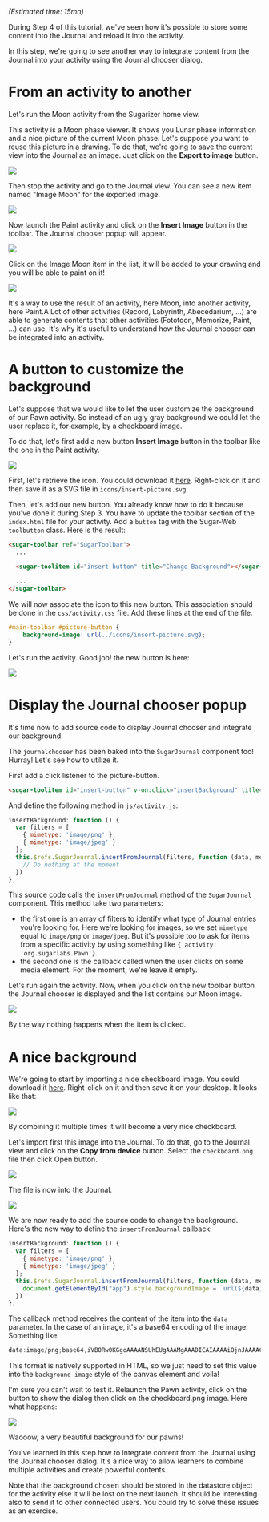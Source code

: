 *(Estimated time: 15mn)*

During Step 4 of this tutorial, we've seen how it's possible to store some content into the Journal and reload it into the activity.

In this step, we're going to see another way to integrate content from the Journal into your activity using the Journal chooser dialog.

# From an activity to another

Let's run the Moon activity from the Sugarizer home view.

This activity is a Moon phase viewer. It shows you Lunar phase information and a nice picture of the current Moon phase.
Let's suppose you want to reuse this picture in a drawing. To do that, we're going to save the current view into the Journal as an image.
Just click on the **Export to image** button.

![](images/tutorial_step7_1.png)

Then stop the activity and go to the Journal view.
You can see a new item named "Image Moon" for the exported image.

![](images/tutorial_step7_2.png)

Now launch the Paint activity and click on the **Insert Image** button in the toolbar.
The Journal chooser popup will appear.

![](images/tutorial_step7_3.png)

Click on the Image Moon item in the list, it will be added to your drawing and you will be able to paint on it!

![](images/tutorial_step7_4.png)

It's a way to use the result of an activity, here Moon, into another activity, here Paint.A Lot of other activities (Record, Labyrinth, Abecedarium, ...) are able to generate contents that other activities (Fototoon, Memorize, Paint, ...) can use. It's why it's useful to understand how the Journal chooser can be integrated into an activity.


# A button to customize the background

Let's suppose that we would like to let the user customize the background of our Pawn activity. So instead of an ugly gray background we could let the user replace it, for example, by a checkboard image.

To do that, let's first add a new button **Insert Image** button in the toolbar like the one in the Paint activity.

![](images/tutorial_step7_5.png)

First, let's retrieve the icon. 
You could download it [here](images/insert-picture.svg). Right-click on it and then save it as a SVG file in `icons/insert-picture.svg`.

Then, let's add our new button. You already know how to do it because you've done it during Step 3. You have to update the toolbar section of the `index.html` file for your activity. Add a `button` tag with the Sugar-Web `toolbutton` class. Here is the result:
```html
<sugar-toolbar ref="SugarToolbar">
  ...

  <sugar-toolitem id="insert-button" title="Change Background"></sugar-toolitem>
  
  ...
</sugar-toolbar>
```

We will now associate the icon to this new button. This association should be done in the `css/activity.css` file. Add these lines at the end of the file.
```css
#main-toolbar #picture-button {
	background-image: url(../icons/insert-picture.svg);
}
```
Let's run the activity. Good job! the new button is here:

![](images/tutorial_step7_6.png)


# Display the Journal chooser popup

It's time now to add source code to display Journal chooser and integrate our background.

The `journalchooser` has been baked into the `SugarJournal` component too! Hurray! Let's see how to utilize it.

First add a click listener to the picture-button.
```html
<sugar-toolitem id="insert-button" v-on:click="insertBackground" title="Change Background"></sugar-toolitem>
```
And define the following method in `js/activity.js`:
```js
insertBackground: function () {
  var filters = [
    { mimetype: 'image/png' }, 
    { mimetype: 'image/jpeg' }
  ];
  this.$refs.SugarJournal.insertFromJournal(filters, function (data, metadata) {
    // Do nothing at the moment
  })
},
```
This source code calls the `insertFromJournal` method of the `SugarJournal` component. This method take two parameters:

* the first one is an array of filters to identify what type of Journal entries you're looking for. Here we're looking for images, so we set `mimetype` equal to `image/png` or `image/jpeg`. But it's possible too to ask for items from a specific activity by using something like `{ activity: 'org.sugarlabs.Pawn'}`.
* the second one is the callback called when the user clicks on some media element. For the moment, we're leave it empty.

Let's run again the activity. Now, when you click on the new toolbar button the Journal chooser is displayed and the list contains our Moon image.

![](images/tutorial_step7_7.png)

By the way nothing happens when the item is clicked.


# A nice background

We're going to start by importing a nice checkboard image. You could download it [here](images/checkboard.png). Right-click on it and then save it on your desktop. It looks like that:

![](images/checkboard.png)

By combining it multiple times it will become a very nice checkboard.

Let's import first this image into the Journal. To do that, go to the Journal view and click on the **Copy from device** button. Select the `checkboard.png` file then click Open button. 

![](images/tutorial_step7_8.png)

The file is now into the Journal.

![](images/tutorial_step7_9.png)

We are now ready to add the source code to change the background. Here's the new way to define the `insertFromJournal` callback:
```js
insertBackground: function () {
  var filters = [
    { mimetype: 'image/png' }, 
    { mimetype: 'image/jpeg' }
  ];
  this.$refs.SugarJournal.insertFromJournal(filters, function (data, metadata) {
    document.getElementById("app").style.backgroundImage = `url(${data})`;
  })
},
```
The callback method receives the content of the item into the `data` parameter. In the case of an image, it's a base64 encoding of the image. Something like: 
```js
data:image/png;base64,iVBORw0KGgoAAAANSUhEUgAAAMgAAADICAIAAAAiOjnJAAAACXBIWXMAAAsTAAALEwEAmpwYAAAAB3RJTUUH4wIRCSUFWSm...
```
This format is natively supported in HTML, so we just need to set this value into the `background-image` style of the canvas element and voilà!

I'm sure you can't wait to test it. Relaunch the Pawn activity, click on the button to show the dialog then click on the checkboard.png image. Here what happens:

![](images/tutorial_step7_10.png)

Waooow, a very beautiful background for our pawns!

You've learned in this step how to integrate content from the Journal using the Journal chooser dialog. It's a nice way to allow learners to combine multiple activities and create powerful contents.

Note that the background chosen should be stored in the datastore object for the activity else it will be lost on the next launch. It should be interesting also to send it to other connected users. You could try to solve these issues as an exercise.